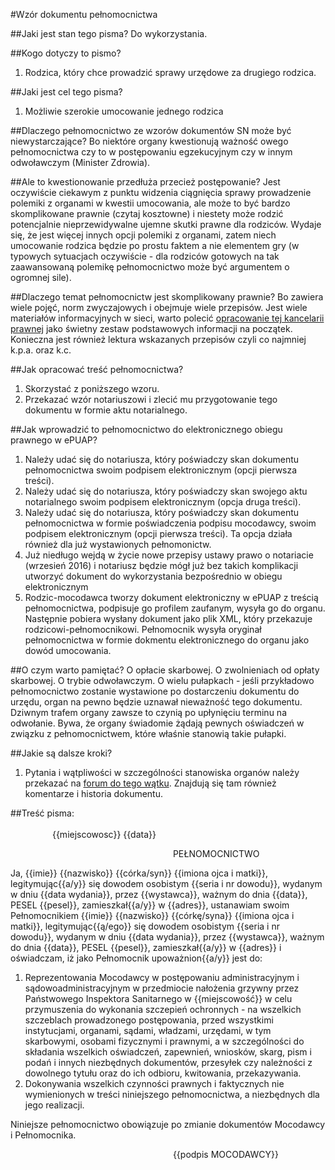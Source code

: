 #Wzór dokumentu pełnomocnictwa

##Jaki jest stan tego pisma?
Do wykorzystania.

##Kogo dotyczy to pismo?
1. Rodzica, który chce prowadzić sprawy urzędowe za drugiego rodzica.

##Jaki jest cel tego pisma?
1. Możliwie szerokie umocowanie jednego rodzica

##Dlaczego pełnomocnictwo ze wzorów dokumentów SN może być niewystarczające?
Bo niektóre organy kwestionują ważność owego pełnomocnictwa czy to w postępowaniu egzekucyjnym czy w innym odwoławczym (Minister Zdrowia).

##Ale to kwestionowanie przedłuża przecież postępowanie?
Jest oczywiście ciekawym z punktu widzenia ciągnięcia sprawy prowadzenie polemiki z organami w kwestii umocowania, ale może to być bardzo skomplikowane prawnie (czytaj kosztowne) i niestety może rodzić potencjalnie nieprzewidywalne ujemne skutki prawne dla rodziców. Wydaje się, że jest więcej innych opcji polemiki z organami, zatem niech umocowanie rodzica będzie po prostu faktem a nie elementem gry (w typowych sytuacjach oczywiście - dla rodziców gotowych na tak zaawansowaną polemikę pełnomocnictwo może być argumentem o ogromnej sile).

##Dlaczego temat pełnomocnictw jest skomplikowany prawnie?
Bo zawiera wiele pojęć, norm zwyczajowych i obejmuje wiele przepisów. Jest wiele materiałów informacyjnych w sieci, warto polecić [opracowanie tej kancelarii prawnej](http://www.kancelaria-kurzeja.pl/pelnomocnictwo-materialnoprawne.html) jako świetny zestaw podstawowych informacji na początek. Konieczna jest również lektura wskazanych przepisów czyli co najmniej k.p.a. oraz k.c.

##Jak opracować treść pełnomocnictwa?
1. Skorzystać z poniższego wzoru.
2. Przekazać wzór notariuszowi i zlecić mu przygotowanie tego dokumentu w formie aktu notarialnego.

##Jak wprowadzić to pełnomocnictwo do elektronicznego obiegu prawnego w ePUAP?
1. Należy udać się do notariusza, który poświadczy skan dokumentu pełnomocnictwa swoim podpisem elektronicznym (opcji pierwsza treści).
2. Należy udać się do notariusza, który poświadczy skan swojego aktu notarialnego swoim podpisem elektronicznym (opcja druga treści).
3. Należy udać się do notariusza, który poświadczy skan dokumentu pełnomocnictwa w formie poświadczenia podpisu mocodawcy, swoim podpisem elektronicznym (opcji pierwsza treści). Ta opcja działa również dla już wystawionych pełnomonictw.
4. Już niedługo wejdą w życie nowe przepisy ustawy prawo o notariacie (wrzesień 2016) i notariusz będzie mógł już bez takich komplikacji utworzyć dokument do wykorzystania bezpośrednio w obiegu elektronicznym
5. Rodzic-mocodawca tworzy dokument elektroniczny w ePUAP z treścią pełnomocnictwa, podpisuje go profilem zaufanym, wysyła go do organu. Następnie pobiera wysłany dokument jako plik XML, który przekazuje rodzicowi-pełnomocnikowi. Pełnomocnik wysyła oryginał pełnomocnictwa w formie dokmentu elektronicznego do organu jako dowód umocowania.

##O czym warto pamiętać?
O opłacie skarbowej. O zwolnieniach od opłaty skarbowej. O trybie odwoławczym. O wielu pułapkach - jeśli przykładowo pełnomocnictwo zostanie wystawione po dostarczeniu dokumentu do urzędu, organ na pewno będzie uznawał nieważność tego dokumentu. Dziwnym trafem organy zawsze to czynią po upłynięciu terminu na odwołanie. Bywa, że organy świadomie żądają pewnych oświadczeń w związku z pełnomocnictwem, które właśnie stanowią takie pułapki.

##Jakie są dalsze kroki?
1. Pytania i wątpliwości w szczególności stanowiska organów należy przekazać na [forum do tego wątku](http://szczepienia.org.pl/viewtopic.php?p=178378). Znajdują się tam również komentarze i historia dokumentu.

##Treść pisma:
&nbsp;&nbsp;&nbsp;&nbsp;&nbsp;&nbsp;&nbsp;&nbsp;&nbsp;&nbsp;&nbsp;&nbsp;&nbsp;&nbsp;&nbsp;&nbsp;&nbsp;&nbsp;&nbsp;&nbsp;&nbsp;&nbsp;&nbsp;&nbsp;&nbsp;&nbsp;&nbsp;&nbsp;&nbsp;&nbsp;&nbsp;&nbsp;&nbsp;&nbsp;&nbsp;&nbsp;&nbsp;&nbsp;&nbsp;&nbsp;&nbsp;&nbsp;&nbsp;&nbsp;&nbsp;&nbsp;&nbsp;&nbsp;&nbsp;&nbsp;&nbsp;&nbsp;&nbsp;&nbsp;&nbsp;&nbsp;&nbsp;&nbsp;&nbsp;&nbsp;&nbsp;&nbsp;&nbsp;&nbsp;&nbsp;&nbsp;&nbsp;&nbsp;&nbsp;&nbsp;&nbsp;&nbsp;&nbsp;&nbsp;&nbsp;&nbsp;&nbsp;&nbsp;&nbsp;&nbsp;&nbsp;&nbsp;&nbsp;&nbsp;&nbsp;&nbsp;&nbsp;&nbsp;&nbsp;&nbsp;&nbsp;&nbsp;&nbsp;&nbsp;&nbsp;&nbsp;&nbsp;&nbsp;&nbsp;&nbsp;&nbsp;&nbsp;&nbsp;&nbsp;&nbsp;&nbsp;&nbsp;&nbsp;&nbsp;&nbsp;&nbsp;&nbsp;&nbsp;&nbsp;&nbsp;&nbsp;&nbsp;&nbsp;&nbsp;&nbsp;&nbsp;&nbsp;&nbsp;&nbsp;&nbsp;&nbsp;&nbsp;&nbsp;&nbsp;&nbsp;&nbsp;&nbsp;&nbsp;&nbsp;&nbsp;&nbsp;&nbsp;&nbsp;&nbsp;&nbsp;&nbsp;&nbsp;&nbsp;&nbsp;&nbsp;{{miejscowosc}} {{data}}

&nbsp;&nbsp;&nbsp;&nbsp;&nbsp;&nbsp;&nbsp;&nbsp;&nbsp;&nbsp;&nbsp;&nbsp;&nbsp;&nbsp;&nbsp;&nbsp;&nbsp;&nbsp;&nbsp;&nbsp;&nbsp;&nbsp;&nbsp;&nbsp;&nbsp;&nbsp;&nbsp;&nbsp;&nbsp;&nbsp;&nbsp;&nbsp;&nbsp;&nbsp;&nbsp;&nbsp;&nbsp;&nbsp;&nbsp;&nbsp;&nbsp;&nbsp;&nbsp;&nbsp;&nbsp;&nbsp;&nbsp;&nbsp;&nbsp;&nbsp;&nbsp;&nbsp;&nbsp;&nbsp;&nbsp;&nbsp;&nbsp;&nbsp;&nbsp;&nbsp;&nbsp;&nbsp;&nbsp;&nbsp;&nbsp;&nbsp;PEŁNOMOCNICTWO

Ja, {{imie}} {{nazwisko}} {{córka/syn}} {{imiona ojca i matki}}, legitymując{{a/y}} się dowodem osobistym {{seria i nr dowodu}}, wydanym w dniu {{data wydania}}, przez {{wystawca}}, ważnym do dnia {{data}}, PESEL {{pesel}}, zamieszkał{{a/y}} w {{adres}}, ustanawiam swoim Pełnomocnikiem {{imie}} {{nazwisko}} {{córkę/syna}} {{imiona ojca i matki}}, legitymując{{ą/ego}} się dowodem osobistym {{seria i nr dowodu}}, wydanym w dniu {{data wydania}}, przez {{wystawca}}, ważnym do dnia {{data}}, PESEL {{pesel}}, zamieszkał{{a/y}} w {{adres}} i oświadczam, iż jako Pełnomocnik upoważnion{{a/y}} jest do:

1. Reprezentowania Mocodawcy w postępowaniu administracyjnym i sądowoadministracyjnym w przedmiocie nałożenia grzywny przez Państwowego Inspektora Sanitarnego w {{miejscowość}} w celu przymuszenia do wykonania szczepień ochronnych - na wszelkich szczeblach prowadzonego postępowania, przed wszystkimi instytucjami, organami, sądami, władzami, urzędami, w tym skarbowymi, osobami fizycznymi i prawnymi, a w szczególności do składania wszelkich oświadczeń, zapewnień, wniosków, skarg, pism i podań i innych niezbędnych dokumentów, przesyłek czy należności z dowolnego tytułu oraz do ich odbioru, kwitowania, przekazywania.
2. Dokonywania wszelkich czynności prawnych i faktycznych nie wymienionych w treści niniejszego pełnomocnictwa, a niezbędnych dla jego realizacji.

Niniejsze pełnomocnictwo obowiązuje po zmianie dokumentów Mocodawcy i Pełnomocnika.

&nbsp;&nbsp;&nbsp;&nbsp;&nbsp;&nbsp;&nbsp;&nbsp;&nbsp;&nbsp;&nbsp;&nbsp;&nbsp;&nbsp;&nbsp;&nbsp;&nbsp;&nbsp;&nbsp;&nbsp;&nbsp;&nbsp;&nbsp;&nbsp;&nbsp;&nbsp;&nbsp;&nbsp;&nbsp;&nbsp;&nbsp;&nbsp;&nbsp;&nbsp;&nbsp;&nbsp;&nbsp;&nbsp;&nbsp;&nbsp;&nbsp;&nbsp;&nbsp;&nbsp;&nbsp;&nbsp;&nbsp;&nbsp;&nbsp;&nbsp;&nbsp;&nbsp;&nbsp;&nbsp;&nbsp;&nbsp;&nbsp;&nbsp;&nbsp;&nbsp;&nbsp;&nbsp;&nbsp;&nbsp;&nbsp;&nbsp;{{podpis MOCODAWCY}}
